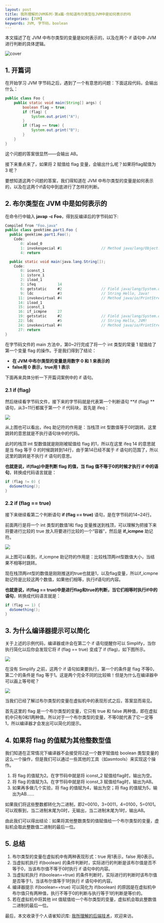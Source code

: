 ```yaml
---
layout: post
title: 我所理解的JVM系列·第a篇·你知道布尔类型在JVM中是如何表示的吗
categories: [JVM]
keywords: JVM, 字节码，boolean
---
```



本文描述了在 JVM 中布尔类型的变量是如何表示的，以及在两个 if 语句中 JVM 进行判断的具体逻辑。



![cover](https://cdn.nlark.com/yuque/0/2022/png/2331602/1643355902932-52fddf36-a413-403d-afb7-d78ca3d0d76a.png?x-oss-process=image%2Fresize%2Cw_900%2Climit_0)



## 1. 开篇词


在开始学习 JVM 字节码之后，遇到了一个有意思的问题：下面这段代码，会输出什么：


```java
public class Foo {
    public static void main(String[] args) {
        boolean flag = true;
        if (flag) {
            System.out.print("A");
        }
        if (flag == true) {
            System.out.print("B");
        }
    }
}
```

这个问题的答案很显然——会输出 AB。

接下来重点来了，如果将 2 赋值给 flag 变量，会输出什么呢？如果将flag赋值为 3 呢？

要想知道这两个问题的答案，我们得知道在 JVM 中布尔类型的变量是如何表示的，以及在这两个if语句中到底进行了怎样的判断。




## 2. 布尔类型在 JVM 中是如何表示的


在命令行中输入 **javap -c Foo**，得到反编译后的字节码如下:


```java
Compiled from "Foo.java"
public class geektime.part1.Foo {
  public geektime.part1.Foo();
    Code:
       0: aload_0
       1: invokespecial #1                  // Method java/lang/Object."<init>":()V
       4: return

  public static void main(java.lang.String[]);
    Code:
       0: iconst_1
       1: istore_1
       2: iload_1
       3: ifeq          14
       6: getstatic     #2                  // Field java/lang/System.out:Ljava/io/PrintStream;
       9: ldc           #3                  // String Hello, Java!
      11: invokevirtual #4                  // Method java/io/PrintStream.println:(Ljava/lang/String;)V
      14: iload_1
      15: iconst_1
      16: if_icmpne     27
      19: getstatic     #2                  // Field java/lang/System.out:Ljava/io/PrintStream;
      22: ldc           #5                  // String Hello, JVM!
      24: invokevirtual #4                  // Method java/io/PrintStream.println:(Ljava/lang/String;)V
      27: return
}
```


在字节码文件的 main 方法中，第0~2行完成了将一个 int 类型的常量 1 赋值给了第一个变量 flag 的操作。于是我们得到了结论：


- **在 JVM 中布尔类型的变量是用数字 0 和 1 来表示的**
- **false用 0 表示，true用 1 表示**

下面再来具体分析一下开篇词案例中的 if 语句。



### 2.1 if (flag)


然后继续看字节码文件，接下来的字节码就是代表第一个判断语句 **if (flag) ** 语句，从3~11行都属于第一个 if 代码块，首先是 ifeq：


![](https://cdn.nlark.com/yuque/0/2020/png/2331602/1600876404806-2743b99a-955d-49ae-a322-cd29aea09f59.png#align=left&display=inline&height=491&margin=%5Bobject%20Object%5D&originHeight=491&originWidth=800&size=0&status=done&style=none&width=800)

从上图也可以看出，ifeq 助记符的作用是：当栈顶 int 型数值等于0时跳转。这里跳转的意思就是不执行语句块中的代码。

此时的栈顶 int 型数值就是刚刚被赋值给 flag 的1，所以在这里 ifeq 14 的意思就是当 flag 等于 0 的时候跳转到14行，由于第14已经不属于 if 语句的范围了，所以这里的跳转是不执行 if 语句的意思。

**也就是说，if(flag)中是判断 flag 的值，当 flag 值不等于0的时候才执行 if 中的语句**，转换成代码语言就是：

```java
if (flag != 0) {
  doSomething();
}
```




### 2.2 if (flag == true)

接下来继续看第二个判断语句 **if (flag == true)** 语句，是在字节码的14~24行。

前面两行是将一个 int 类型的数值1和 flag 变量推送到栈顶，可以理解为把接下来将要进行比较的 true 放入将要进行比较的一个“容器”，然后是 **if_icmpne** 助记符。


![](https://cdn.nlark.com/yuque/0/2020/png/2331602/1600876404820-a42b7dbc-8404-4266-b20e-b8e89811f566.png#align=left&display=inline&height=508&margin=%5Bobject%20Object%5D&originHeight=508&originWidth=800&size=0&status=done&style=none&width=800)

从上图可以看到，if_icmpne 助记符的作用是：比较栈顶两int型数值大小，当结果不相等时跳转。

现在栈顶两int型的数值是刚刚推送的true也就是1，以及flag变量，所以if_icmpne助记符是比较这两个数值，如果他们相等，执行if语句的内容。

**也就是说，if(flag == true)中是进行flag和true的判断，当它们相等时执行if中的语句**，转换成代码语言就是：

```java
if (flag == 1) {
  doSomething();
}
```




## 3. 为什么编译器提示可以简化


关于上述的示例代码，编译器或许会在第二个 if 语句提醒你可以 Simplify，当你执行简化以后你会发现它将 if (flag == true) 变成了 if (flag)，如下图所示。


![](https://cdn.nlark.com/yuque/0/2020/png/2331602/1600876404816-2fa3bd23-af10-4e2b-881f-a273a32c0d24.png#align=left&display=inline&height=70&margin=%5Bobject%20Object%5D&originHeight=70&originWidth=435&size=0&status=done&style=none&width=435)


在没有 Simplify 之前，这两个 if 语句如果要执行，第一个的条件是 flag 不等0，第二个的条件是 flag 等于1。这是两个完全不同的比较嘛！但是为什么在编译器中可以画上等号呢？


![](https://cdn.nlark.com/yuque/0/2020/png/2331602/1600876404809-5bf67f5a-e165-4375-b69b-013dadc6087d.png#align=left&display=inline&height=320&margin=%5Bobject%20Object%5D&originHeight=320&originWidth=320&size=0&status=done&style=none&width=320)

当我们已经了解过布尔类型的变量在虚拟机中的表现形式之后，答案显而易见。

首先这里的 flag 是一个布尔类型的变量，它只有 true 和 false 两种值，即在虚拟机中只有0和1两种值。所以对于一个布尔类型的变量，不等0就代表了它一定等1，所以编译器才会发出可以简化的提示。




## 4. 如果将 flag 的值赋为其他整数型值


我们知道在正常情况下编译器不会接受将2这一个数字赋值给 boolean 类型变量的这么一个操作，但是我们可以通过一些其他的工具（如asmtools）来实现这个操作。


1. 将 flag 的值赋为2。在字节码中就是将 iconst_2 赋值给flag时，输出为空。
1. 将 flag 的值赋为3。在字节码中就是将 iconst_3 赋值给flag时，输出为AB。
1. 如果再多做几个实验，将 flag 的值赋为4，输出为空；将 flag 的值赋为5，输出为AB......

如果我们将这些整数都转化为二进制，即2=0010，3=0011，4=0100，5=0101。可以观察到，当二进制末尾为0时，无输出，当二进制末尾为1时，输出AB。

由此我们可以得出结论：如果将其他整数类型的值赋值给一个布尔类型的变量，虚拟机会取此整数值二进制的最后一位。




## 5. 总结


1.  布尔类型的变量在虚拟机中有两种表现形式：true 用1表示，false 用0表示。
1. 当虚拟机执行 if(boolean) 的条件判断时，实际进行的判断是该布尔值是否不等于0，当该布尔值不等于0时执行 if 语句中的内容。
1. 当虚拟机执行 if(boolean==true) 的条件判断时，实际进行的判断时该布尔值是否等于1，当该布尔值等于1时执行 if 语句中的内容。
1. 编译器提示 if(boolean==true) 可以简化为 if(boolean) 的原因是在虚拟机中布尔值只有两种值，执行不等于0的判断与执行等于1的判断是等价的。
1. 若在虚拟机中将其他 int 值赋值给一个布尔类型的变量，虚拟机会取此整数值二进制的最后一位。

最后，本文收录于个人语雀知识库: [我所理解的后端技术](https://www.yuque.com/planeswalker/bankend)，欢迎来访。